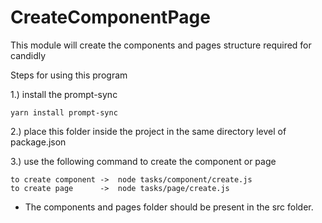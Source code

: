 # CreateComponentPage
This module will create the components and pages structure required for candidly

Steps for using this program

1.) install the prompt-sync
	
	yarn install prompt-sync

2.) place this folder inside the project in the same directory level of package.json

3.) use the following command to create the component or page
	
	to create component	->  node tasks/component/create.js 
	to create page 		->  node tasks/page/create.js


* The components and pages folder should be present in the src folder. 
